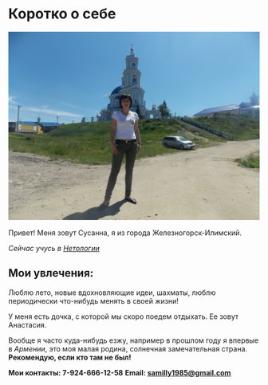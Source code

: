 # Коротко о себе

![Мое фото](/DSCN0828.JPG)

Привет! Меня зовут Сусанна, я из города Железногорск-Илимский.

_Cейчас учусь в [Нетологии](https://netology.ru)_

## Мои увлечения:
Люблю лето, новые вдохновляющие идеи, шахматы, люблю периодически что-нибудь менять в своей жизни!

У меня есть дочка, с которой мы скоро поедем отдыхать.
Ее зовут Анастасия.

Вообще я часто куда-нибудь езжу, например в прошлом году я впервые в _Армении_, это моя малая родина, солнечная замечательная страна.
**Рекомендую, если кто там не был!**



**Мои контакты: 7-924-666-12-58**
**Email: [samilly1985@gmail.com](samilly1985@gmail.com)**